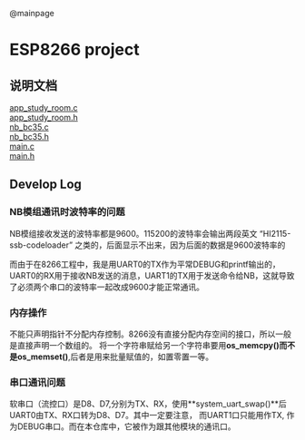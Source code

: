 @mainpage
# ESP8266 project

## 说明文档
[app_study_room.c](doxygen/html/app_study_room_8c.html)   
[app_study_room.h](doxygen/html/app_study_room_8h.html)  
[nb_bc35.c](doxygen/html/nb_bc35_8c.html)   
[nb_bc35.h](doxygen/html/nb_bc35_8h.html)  
[main.c](doxygen/html/main_8c.html)  
[main.h](doxygen/html/main_8h.html)  


## Develop Log
### NB模组通讯时波特率的问题

NB模组接收发送的波特率都是9600。115200的波特率会输出两段英文
“HI2115-ssb-codeloader” 之类的，后面显示不出来，因为后面的数据是9600波特率的

而由于在8266工程中，我是用UART0的TX作为平常DEBUG和printf输出的，UART0的RX用于接收NB发送的消息，UART1的TX用于发送命令给NB，这就导致了必须两个串口的波特率一起改成9600才能正常通讯。

### 内存操作
不能只声明指针不分配内存控制。8266没有直接分配内存空间的接口，所以一般是直接声明一个数组的。
将一个字符串赋给另一个字符串要用**os_memcpy()**而不是**os_memset()**,后者是用来批量赋值的，如置零置一等。

### 串口通讯问题
软串口（流控口）是D8、D7,分别为TX、RX，使用**system_uart_swap()**后UART0由TX、RX口转为D8、D7。其中一定要注意，
而UART1口只能用作TX, 作为DEBUG串口。而在本仓库中，它被作为跟其他模块的通讯口。

